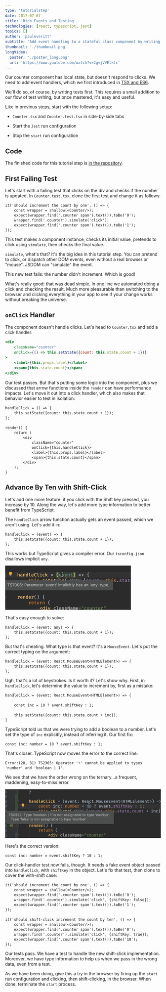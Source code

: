 ```yaml
---
type: 'tutorialstep'
date: 2017-07-07
title: 'Rich Events and Testing'
technologies: [react, typescript, jest]
topics: []
author: 'pauleveritt'
subtitle: 'Add event handling to a stateful class component by writing tests during development.'
thumbnail: './thumbnail.png'
longVideo:
  poster: './poster_long.png'
  url: 'https://www.youtube.com/watch?v=2gvjVVEtkfc'
---
```


Our counter component has local state, but doesn't respond to clicks. We
need to add event handlers, which we first introduced in
[TSX and ES6](../tsx_es6/).

We'll do so, of course, by writing tests first. This requires a small
addition to our flow of test writing, but once mastered, it's easy and useful.

Like in previous steps, start with the following setup:

- `Counter.tsx` and `Counter.test.tsx` in side-by-side tabs

- Start the `Jest` run configuration

- Stop the `start` run configuration

## Code

The finished code for this tutorial step is 
[in the repository](https://github.com/JetBrains/pycharm_guide/tree/master/demos/tutorials/react_typescript_tdd/rich_events_and_testing).

## First Failing Test

Let's start with a failing test that clicks on the div and checks if the
number is updated. In `Counter.test.tsx`, clone the first test and change
it as follows:

```typescript{}
it('should increment the count by one', () => {
    const wrapper = shallow(<Counter/>);
    expect(wrapper.find('.counter span').text()).toBe('0');
    wrapper.find('.counter').simulate('click');
    expect(wrapper.find('.counter span').text()).toBe('1');
});
```

This test makes a component instance, checks its initial value, pretends to
click using `simulate`, then checks the final value.

`simulate`, what's that? It's the big idea in this tutorial step. You can 
pretend to click, or dispatch other DOM events, even without a real 
browser or "mouse". JSDOM can "simulate" the event.

This new test fails: the number didn't increment. Which is good!

What's really good: that was dead simple. In one line we automated doing a
click and checking the result. Much more pleasurable than switching to the
browser and clicking everything in your app to see if your change works
without breaking the universe.

## `onClick` Handler

The component doesn't handle clicks. Let's head to `Counter.tsx` and add
a click handler:

```jsx
<div
    className="counter" 
    onClick={() => this.setState({count: this.state.count + 1})}
>
    <label>{this.props.label}</label>
    <span>{this.state.count}</span>
</div>
```

Our test passes. But that's putting some logic into the component, plus 
we discussed that arrow functions inside the `render` can have performance 
impacts. Let's move it out into a click handler, which also makes that 
behavior easier to test in isolation:

```typescript{}
handleClick = () => {
    this.setState({count: this.state.count + 1});
};

render() {
    return (
        <div
            className="counter"
            onClick={this.handleClick}>
            <label>{this.props.label}</label>
            <span>{this.state.count}</span>
        </div>
    );
}
```

## Advance By Ten with Shift-Click

Let's add one more feature: if you click with the Shift key pressed, you
increase by 10. Along the way, let's add more type information to better
benefit from TypeScript.

The `handleClick` arrow function actually gets an event passed, which
we aren't using. Let's add it in:

```typescript{}
handleClick = (event) => {
    this.setState({count: this.state.count + 1});
};
```

This works but TypeScript gives a compiler error. Our `tsconfig.json`
disallows implicit `any`. 

![Implicit Any](./screenshots/implicit_any.png)

That's easy enough to solve:

```typescript{}
handleClick = (event: any) => {
    this.setState({count: this.state.count + 1});
};
```

But that's cheating. What type is that event? It's a `MouseEvent`. Let's
put the correct typing on the argument:

```typescript{}
handleClick = (event: React.MouseEvent<HTMLElement>) => {
    this.setState({count: this.state.count + 1});
};
```

Ugh, that's a lot of keystrokes. Is it worth it? Let's show why. First, in
`handleClick`, let's determine the value to increment by, first as a mistake:

```typescript{2,3}
handleClick = (event: React.MouseEvent<HTMLElement>) => {

    const inc = 10 ? event.shiftKey : 1;

    this.setState({count: this.state.count + inc});
}
```

TypeScript told us that we were trying to add a boolean to a number. Let's 
set the type of `inc` explicitly, instead of inferring it. Our first fix:

```typescript{}
const inc: number = 10 ? event.shiftKey : 1;
```

That's closer. TypeScript now moves the error to the correct line:

```
Error:(28, 31) TS2365: Operator '+' cannot be applied to types 
'number' and 'boolean | 1'.
```

We see that we have the order wrong on the ternary...a frequent, maddening, 
easy-to-miss error. 

![Wrong Ternary](./screenshots/wrong_ternary.png)

Here's the correct version:

```typescript{}
const inc: number = event.shiftKey ? 10 : 1;
```

Our click-handler test now fails, though. It needs a fake event object passed
into `handleClick`, with `shiftKey` in the object. Let's fix that test,
then clone to cover the with-shift case:

```typescript{}
it('should increment the count by one', () => {
    const wrapper = shallow(<Counter/>);
    expect(wrapper.find('.counter span').text()).toBe('0');
    wrapper.find('.counter').simulate('click', {shiftKey: false});
    expect(wrapper.find('.counter span').text()).toBe('1');
});

it('should shift-click increment the count by ten', () => {
    const wrapper = shallow(<Counter/>);
    expect(wrapper.find('.counter span').text()).toBe('0');
    wrapper.find('.counter').simulate('click', {shiftKey: true});
    expect(wrapper.find('.counter span').text()).toBe('10');
});
```

Our tests pass. We have a test to handle the new shift-click implementation.
Moreover, we have type information to help us when we pass in the wrong data,
even from a test.

As we have been doing, give this a try in the browser by firing up the
`start` run configuration and clicking, then shift-clicking, in the browser.
When done, terminate the `start` process.
